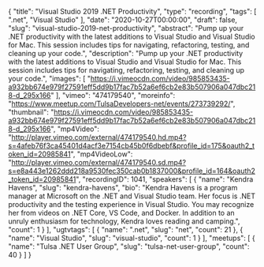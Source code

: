 {
  "title": "Visual Studio 2019 .NET Productivity",
  "type": "recording",
  "tags": [
    ".net",
    "Visual Studio"
  ],
  "date": "2020-10-27T00:00:00",
  "draft": false,
  "slug": "visual-studio-2019-net-productivity",
  "abstract": "Pump up your .NET productivity with the latest additions to Visual Studio and Visual Studio for Mac. This session includes tips for navigating, refactoring, testing, and cleaning up your code.",
  "description": "Pump up your .NET productivity with the latest additions to Visual Studio and Visual Studio for Mac. This session includes tips for navigating, refactoring, testing, and cleaning up your code.",
  "images": [
    "https://i.vimeocdn.com/video/985853435-a932bb674e979f27591eff5dd9b17fac7b52a6ef6cb2e83b507906a047dbc218-d_295x166"
  ],
  "vimeo": "474179540",
  "moreinfo": "https://www.meetup.com/TulsaDevelopers-net/events/273739292/",
  "thumbnail": "https://i.vimeocdn.com/video/985853435-a932bb674e979f27591eff5dd9b17fac7b52a6ef6cb2e83b507906a047dbc218-d_295x166",
  "mp4Video": "http://player.vimeo.com/external/474179540.hd.mp4?s=4afeb76f3ca45401d4acf3e7154cb45b0f6dbebf&profile_id=175&oauth2_token_id=20985841",
  "mp4VideoLow": "http://player.vimeo.com/external/474179540.sd.mp4?s=e8a443e1262ddd218a9530fec350cab0b1837000&profile_id=164&oauth2_token_id=20985841",
  "recordingID": 1041,
  "speakers": [
    {
      "name": "Kendra Havens",
      "slug": "kendra-havens",
      "bio": "Kendra Havens is a program manager at Microsoft on the .NET and Visual Studio team. Her focus is .NET productivity and the testing experience in Visual Studio. You may recognize her from videos on .NET Core, VS Code, and Docker. In addition to an unruly enthusiasm for technology, Kendra loves reading and camping.",
      "count": 1
    }
  ],
  "ugtvtags": [
    {
      "name": ".net",
      "slug": "net",
      "count": 21
    },
    {
      "name": "Visual Studio",
      "slug": "visual-studio",
      "count": 1
    }
  ],
  "meetups": [
    {
      "name": "Tulsa .NET User Group",
      "slug": "tulsa-net-user-group",
      "count": 40
    }
  ]
}